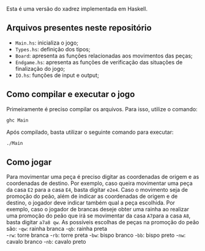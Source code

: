 Esta é uma versão do xadrez implementada em Haskell.

## Arquivos presentes neste repositório

- `Main.hs`: inicializa o jogo;
- `Types.hs`: definição dos tipos;
- `Board`: apresenta as funções relacionadas aos movimentos das peças; 
- `Endgame.hs`: apresenta as funções de verificação das situações de finalização do jogo;
- `IO.hs`: funções de input e output;

## Como compilar e executar o jogo
Primeiramente é preciso compilar os arquivos. Para isso, utilize o comando:

```sh
ghc Main
```
Após compilado, basta utilizar o seguinte comando para executar:

```sh
./Main
```

## Como jogar
Para movimentar uma peça é preciso digitar as coordenadas de origem e as coordenadas de destino. Por exemplo, caso queira movimentar uma peça da casa `E2` para a casa `E4`, basta digitar `e2e4`.
Caso o movimento seja de promoção do peão, além de indicar as coordenadas de origem e de destino, o jogador deve indicar também qual a peça escolhida. Por exemplo, caso o jogador de brancas deseje obter uma rainha ao realizar uma promoção do peão que irá se movimentar da casa `A7`para a casa `A8`, basta digitar `a7a8 qw`.
As possíveis escolhas de peças na promoção do peão são:
-`qw`: rainha branca   -`qb`: rainha preta      
-`rw`: torre branca    -`rb`: torre preta
-`bw`: bispo branco    -`bb`: bispo preto
-`nw`: cavalo branco   -`nb`: cavalo preto